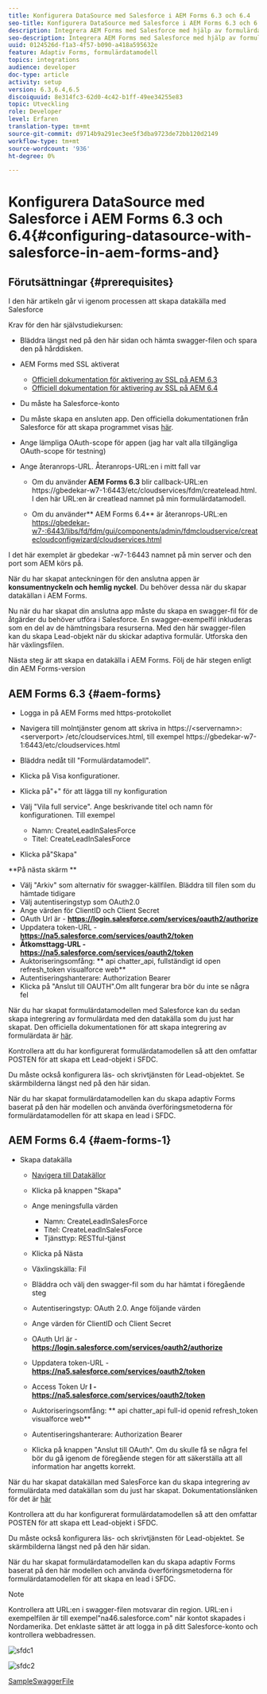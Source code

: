 ```yaml
---
title: Konfigurera DataSource med Salesforce i AEM Forms 6.3 och 6.4
seo-title: Konfigurera DataSource med Salesforce i AEM Forms 6.3 och 6.4
description: Integrera AEM Forms med Salesforce med hjälp av formulärdatamodell
seo-description: Integrera AEM Forms med Salesforce med hjälp av formulärdatamodell
uuid: 0124526d-f1a3-4f57-b090-a418a595632e
feature: Adaptiv Forms, formulärdatamodell
topics: integrations
audience: developer
doc-type: article
activity: setup
version: 6.3,6.4,6.5
discoiquuid: 8e314fc3-62d0-4c42-b1ff-49ee34255e83
topic: Utveckling
role: Developer
level: Erfaren
translation-type: tm+mt
source-git-commit: d9714b9a291ec3ee5f3dba9723de72bb120d2149
workflow-type: tm+mt
source-wordcount: '936'
ht-degree: 0%

---
```



# Konfigurera DataSource med Salesforce i AEM Forms 6.3 och 6.4{#configuring-datasource-with-salesforce-in-aem-forms-and}

## Förutsättningar {#prerequisites}

I den här artikeln går vi igenom processen att skapa datakälla med Salesforce

Krav för den här självstudiekursen:

* Bläddra längst ned på den här sidan och hämta swagger-filen och spara den på hårddisken.
* AEM Forms med SSL aktiverat

   * [Officiell dokumentation för aktivering av SSL på AEM 6.3](https://helpx.adobe.com/experience-manager/6-3/sites/administering/using/ssl-by-default.html)
   * [Officiell dokumentation för aktivering av SSL på AEM 6.4](https://helpx.adobe.com/experience-manager/6-4/sites/administering/using/ssl-by-default.html)

* Du måste ha Salesforce-konto
* Du måste skapa en ansluten app. Den officiella dokumentationen från Salesforce för att skapa programmet visas [här](https://help.salesforce.com/articleView?id=connected_app_create.htm&amp;type=0).
* Ange lämpliga OAuth-scope för appen (jag har valt alla tillgängliga OAuth-scope för testning)
* Ange återanrops-URL. Återanrops-URL:en i mitt fall var

   * Om du använder **AEM Forms 6.3** blir callback-URL:en https://gbedekar-w7-1:6443/etc/cloudservices/fdm/createlead.html. I den här URL:en är creatlead namnet på min formulärdatamodell.

   * Om du använder** AEM Forms 6.4** är återanrops-URL:en [https://gbedekar-w7-:6443/libs/fd/fdm/gui/components/admin/fdmcloudservice/createcloudconfigwizard/cloudservices.html](https://gbedekar-w7-1:6443/libs/fd/fdm/gui/components/admin/fdmcloudservice/createcloudconfigwizard/cloudservices.html)

I det här exemplet är gbedekar -w7-1:6443 namnet på min server och den port som AEM körs på.

När du har skapat anteckningen för den anslutna appen är **konsumentnyckeln och hemlig nyckel**. Du behöver dessa när du skapar datakällan i AEM Forms.

Nu när du har skapat din anslutna app måste du skapa en swagger-fil för de åtgärder du behöver utföra i Salesforce. En swagger-exempelfil inkluderas som en del av de hämtningsbara resurserna. Med den här swagger-filen kan du skapa Lead-objekt när du skickar adaptiva formulär. Utforska den här växlingsfilen.

Nästa steg är att skapa en datakälla i AEM Forms. Följ de här stegen enligt din AEM Forms-version

## AEM Forms 6.3 {#aem-forms}

* Logga in på AEM Forms med https-protokollet
* Navigera till molntjänster genom att skriva in https://&lt;servernamn>:&lt;serverport> /etc/cloudservices.html, till exempel https://gbedekar-w7-1:6443/etc/cloudservices.html
* Bläddra nedåt till &quot;Formulärdatamodell&quot;.
* Klicka på Visa konfigurationer.
* Klicka på&quot;+&quot; för att lägga till ny konfiguration
* Välj &quot;Vila full service&quot;. Ange beskrivande titel och namn för konfigurationen. Till exempel

   * Namn: CreateLeadInSalesForce
   * Titel: CreateLeadInSalesForce

* Klicka på&quot;Skapa&quot;

**På nästa skärm **

* Välj &quot;Arkiv&quot; som alternativ för swagger-källfilen. Bläddra till filen som du hämtade tidigare
* Välj autentiseringstyp som OAuth2.0
* Ange värden för ClientID och Client Secret
* OAuth Url är - **https://login.salesforce.com/services/oauth2/authorize**
* Uppdatera token-URL - **https://na5.salesforce.com/services/oauth2/token**
* **Åtkomsttagg-URL - https://na5.salesforce.com/services/oauth2/token**
* Auktoriseringsomfång: ** api   chatter_api, fullständigt id   open   refresh_token visualforce web**
* Autentiseringshanterare: Authorization Bearer
* Klicka på &quot;Anslut till OAUTH&quot;.Om allt fungerar bra bör du inte se några fel

När du har skapat formulärdatamodellen med Salesforce kan du sedan skapa integrering av formulärdata med den datakälla som du just har skapat. Den officiella dokumentationen för att skapa integrering av formulärdata är [här](https://helpx.adobe.com/aem-forms/6-3/data-integration.html).

Kontrollera att du har konfigurerat formulärdatamodellen så att den omfattar POSTEN för att skapa ett Lead-objekt i SFDC.

Du måste också konfigurera läs- och skrivtjänsten för Lead-objektet. Se skärmbilderna längst ned på den här sidan.

När du har skapat formulärdatamodellen kan du skapa adaptiv Forms baserat på den här modellen och använda överföringsmetoderna för formulärdatamodellen för att skapa en lead i SFDC.

## AEM Forms 6.4 {#aem-forms-1}

* Skapa datakälla

   * [Navigera till Datakällor](http://localhost:4502/libs/fd/fdm/gui/components/admin/fdmcloudservice/fdm.html/conf/global)

   * Klicka på knappen &quot;Skapa&quot;
   * Ange meningsfulla värden

      * Namn: CreateLeadInSalesForce
      * Titel: CreateLeadInSalesForce
      * Tjänsttyp: RESTful-tjänst
   * Klicka på Nästa
   * Växlingskälla: Fil
   * Bläddra och välj den swagger-fil som du har hämtat i föregående steg
   * Autentiseringstyp: OAuth 2.0. Ange följande värden
   * Ange värden för ClientID och Client Secret
   * OAuth Url är - **https://login.salesforce.com/services/oauth2/authorize**
   * Uppdatera token-URL - **https://na5.salesforce.com/services/oauth2/token**
   * Access Token Ur **l - https://na5.salesforce.com/services/oauth2/token**
   * Auktoriseringsomfång: ** api chatter_api full-id openid refresh_token visualforce web**
   * Autentiseringshanterare: Authorization Bearer
   * Klicka på knappen &quot;Anslut till OAuth&quot;. Om du skulle få se några fel bör du gå igenom de föregående stegen för att säkerställa att all information har angetts korrekt.


När du har skapat datakällan med SalesForce kan du skapa integrering av formulärdata med datakällan som du just har skapat. Dokumentationslänken för det är [här](https://helpx.adobe.com/experience-manager/6-4/forms/using/create-form-data-models.html)

Kontrollera att du har konfigurerat formulärdatamodellen så att den omfattar POSTEN för att skapa ett Lead-objekt i SFDC.

Du måste också konfigurera läs- och skrivtjänsten för Lead-objektet. Se skärmbilderna längst ned på den här sidan.

När du har skapat formulärdatamodellen kan du skapa adaptiv Forms baserat på den här modellen och använda överföringsmetoderna för formulärdatamodellen för att skapa en lead i SFDC.

>[!NOTE]
>
>Kontrollera att URL:en i swagger-filen motsvarar din region. URL:en i exempelfilen är till exempel&quot;na46.salesforce.com&quot; när kontot skapades i Nordamerika. Det enklaste sättet är att logga in på ditt Salesforce-konto och kontrollera webbadressen.

![sfdc1](assets/sfdc1.gif)

![sfdc2](assets/sfdc2.png)

[SampleSwaggerFile](assets/swagger-sales-force-lead.json)
